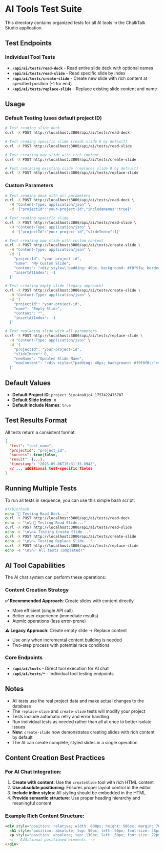 # AI Tools Test Suite

This directory contains organized tests for all AI tools in the ChalkTalk Studio application.

## Test Endpoints

### Individual Tool Tests

- **`/api/ai/tests/read-deck`** - Read entire slide deck with optional names
- **`/api/ai/tests/read-slide`** - Read specific slide by index
- **`/api/ai/tests/create-slide`** - Create new slide with rich content at specified position (-1 for end)
- **`/api/ai/tests/replace-slide`** - Replace existing slide content and name

## Usage

### Default Testing (uses default project ID)

```bash
# Test reading slide deck
curl -X POST http://localhost:3000/api/ai/tests/read-deck

# Test reading specific slide (reads slide 0 by default)
curl -X POST http://localhost:3000/api/ai/tests/read-slide

# Test creating new slide with rich content
curl -X POST http://localhost:3000/api/ai/tests/create-slide

# Test replacing existing slide (replaces slide 0 by default)
curl -X POST http://localhost:3000/api/ai/tests/replace-slide
```

### Custom Parameters

```bash
# Test reading deck with all parameters
curl -X POST http://localhost:3000/api/ai/tests/read-deck \
  -H "Content-Type: application/json" \
  -d '{"projectId":"your-project-id","includeNames":true}'

# Test reading specific slide
curl -X POST http://localhost:3000/api/ai/tests/read-slide \
  -H "Content-Type: application/json" \
  -d '{"projectId":"your-project-id","slideIndex":1}'

# Test creating new slide with custom content
curl -X POST http://localhost:3000/api/ai/tests/create-slide \
  -H "Content-Type: application/json" \
  -d '{
    "projectId": "your-project-id",
    "name": "My Custom Slide",
    "content": "<div style=\"padding: 40px; background: #f8f9fa; border-radius: 8px;\"><h1>Custom Content</h1><p>This slide was created with custom HTML content!</p></div>",
    "insertAtIndex": -1
  }'

# Test creating empty slide (legacy approach)
curl -X POST http://localhost:3000/api/ai/tests/create-slide \
  -H "Content-Type: application/json" \
  -d '{
    "projectId": "your-project-id",
    "name": "Empty Slide",
    "content": "",
    "insertAtIndex": -1
  }'

# Test replacing slide with all parameters
curl -X POST http://localhost:3000/api/ai/tests/replace-slide \
  -H "Content-Type: application/json" \
  -d '{
    "projectId": "your-project-id",
    "slideIndex": 0,
    "newName": "Updated Slide Name",
    "newContent": "<div style=\"padding: 40px; background: #f0f0f0;\"><h1>Updated Content</h1><p>This slide has been modified</p></div>"
  }'
```

## Default Values

- **Default Project ID**: `project_5ixc4na0jc4_1757422475707`
- **Default Slide Index**: `0`
- **Default Include Names**: `true`

## Test Results Format

All tests return a consistent format:

```json
{
  "test": "test_name",
  "projectId": "project_id",
  "success": true|false,
  "result": {...},
  "timestamp": "2025-09-06T15:31:35.094Z",
  // ... additional test-specific fields
}
```

## Running Multiple Tests

To run all tests in sequence, you can use this simple bash script:

```bash
#!/bin/bash
echo "📖 Testing Read Deck..."
curl -X POST http://localhost:3000/api/ai/tests/read-deck
echo -e "\n\n📄 Testing Read Slide..."
curl -X POST http://localhost:3000/api/ai/tests/read-slide
echo -e "\n\n➕ Testing Create Slide..."
curl -X POST http://localhost:3000/api/ai/tests/create-slide
echo -e "\n\n✏️ Testing Replace Slide..."
curl -X POST http://localhost:3000/api/ai/tests/replace-slide
echo -e "\n\n✅ All tests completed!"
```

## AI Tool Capabilities

The AI chat system can perform these operations:

### Content Creation Strategy

**✅ Recommended Approach**: Create slides with content directly
- More efficient (single API call)
- Better user experience (immediate results)
- Atomic operations (less error-prone)

**⚠️ Legacy Approach**: Create empty slide → Replace content
- Use only when incremental content building is needed
- Two-step process with potential race conditions

### Core Endpoints

- **`/api/ai/tools`** - Direct tool execution for AI chat
- **`/api/ai/tests/*`** - Individual tool testing endpoints

## Notes

- All tests use the real project data and make actual changes to the database
- The `replace-slide` and `create-slide` tests will modify your project
- Tests include automatic retry and error handling
- Run individual tests as needed rather than all at once to better isolate issues
- **New**: `create-slide` now demonstrates creating slides with rich content by default
- The AI can create complete, styled slides in a single operation

## Content Creation Best Practices

### For AI Chat Integration:
1. **Create with content**: Use the `createSlide` tool with rich HTML content
2. **Use absolute positioning**: Ensures proper layout control in the editor
3. **Include inline styles**: All styling should be embedded in the HTML
4. **Provide semantic structure**: Use proper heading hierarchy and meaningful content

### Example Rich Content Structure:
```html
<div style="position: relative; width: 800px; height: 500px; margin: 70px auto 0; background: linear-gradient(135deg, #667eea 0%, #764ba2 100%); color: white; border-radius: 12px;">
  <h1 style="position: absolute; top: 50px; left: 50px; font-size: 48px; font-weight: 700;">Title</h1>
  <p style="position: absolute; top: 130px; left: 50px; font-size: 22px; max-width: 550px;">Content goes here...</p>
  <!-- Additional positioned elements -->
</div>
```
